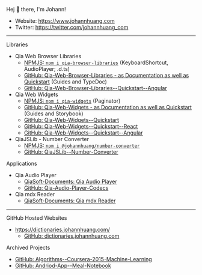 Hej 👋 there, I'm Johann!

- Website: <https://www.johannhuang.com>
- Twitter: <https://twitter.com/johannhuang_com>

---

Libraries

- Qia Web Browser Libraries
	- [NPMJS: `npm i qia-browser-libraries`](https://www.npmjs.com/package/qia-browser-libraries) (KeyboardShortcut, AudioPlayer; .d.ts)
	- [GitHub: Qia-Web-Browser-Libraries - as Documentation as well as Quickstart](https://github.com/johannhuang/Qia-Web-Browser-Libraries) (Guides and TypeDoc)
	- [GitHub: Qia-Web-Browser-Libraries--Quickstart--Angular](https://github.com/johannhuang/Qia-Web-Browser-Libraries--Quickstart--Angular)
- Qia Web Widgets
	- [NPMJS: `npm i qia-widgets`](https://www.npmjs.com/package/qia-widgets) (Paginator)
	- [GitHub: Qia-Web-Widgets - as Documentation as well as Quickstart](https://github.com/johannhuang/Qia-Web-Widgets) (Guides and Storybook)
	- [GitHub: Qia-Web-Widgets--Quickstart](https://github.com/johannhuang/Qia-Web-Widgets--Quickstart)
	- [GitHub: Qia-Web-Widgets--Quickstart--React](https://github.com/johannhuang/Qia-Web-Widgets--Quickstart--React)
	- [GitHub: Qia-Web-Widgets--Quickstart--Angular](https://github.com/johannhuang/Qia-Web-Widgets--Quickstart--Angular)
- QiaJSLib - Number Converter
	- [NPMJS: `npm i @johannhuang/number-converter`](https://www.npmjs.com/package/@johannhuang/number-converter)
	- [GitHub: QiaJSLib--Number-Converter](https://github.com/johannhuang/QiaJSLib--Number-Converter)

Applications

- Qia Audio Player
	- [QiaSoft-Documents: Qia Audio Player](https://qiasoft-documents.johannhuang.com/qia-audio-player/)
	- [GitHub: Qia-Audio-Player-Codecs](https://github.com/johannhuang/Qia-Audio-Player-Codecs)
- Qia mdx Reader
	- [QiaSoft-Documents: Qia mdx Reader](https://qiasoft-documents.johannhuang.com/qia-mdx-reader/)

---

GitHub Hosted Websites

- <https://dictionaries.johannhuang.com/>
	- [GitHub: dictionaries.johannhuang.com](https://github.com/johannhuang/dictionaries.johannhuang.com)

Archived Projects

- [GitHub: Algorithms--Coursera-2015-Machine-Learning](https://github.com/johannhuang/Algorithms--Coursera-2015-Machine-Learning)
- [GitHub: Andriod-App--Meal-Notebook](https://github.com/johannhuang/Andriod-App--Meal-Notebook)
